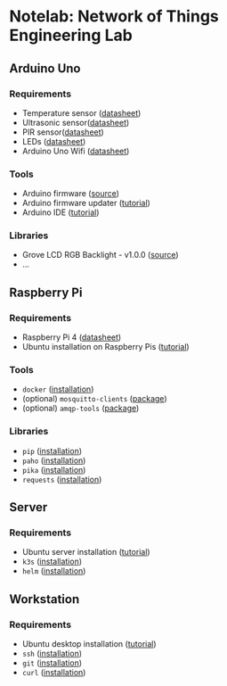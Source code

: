 # Notelab: Network of Things Engineering Lab



## Arduino Uno

### Requirements
- Temperature sensor ([datasheet](https://www.velleman.eu/downloads/29/vma311_a4v01.pdf))
- Ultrasonic sensor([datasheet](https://joy-it.net/files/files/Produkte/SEN-US01/SEN-US01\%20Datasheet\%20(English).pdf))
- PIR sensor([datasheet](http://www.openplatform.cc/index.php/home/index/details/apiid/38))
- LEDs ([datasheet](https://asset.conrad.com/media10/add/160267/c1/-/en/001661532DS01/datenblatt-1661532-barthelme-led-sortiment-kaltweiss-warmweiss-gelb-blau-rot-gruen-rund-5-mm.pdf))
- Arduino Uno Wifi ([datasheet](https://asset.conrad.com/media10/add/160267/c1/-/en/001969870DS00/datenblatt-1969870-arduino-board-uno-wifi-rev2-core.pdf))

### Tools
- Arduino firmware ([source](https://github.com/arduino/nina-fw))
- Arduino firmware updater ([tutorial](https://docs.arduino.cc/tutorials/generic/firmware-updater))
- Arduino IDE ([tutorial](https://www.arduino.cc/en/Guide/Linux))

### Libraries
- Grove LCD RGB Backlight - v1.0.0 ([source](https://github.com/Seeed-Studio/Grove_LCD_RGB_Backlight))
- ...


## Raspberry Pi

### Requirements
- Raspberry Pi 4 ([datasheet](https://datasheets.raspberrypi.com/rpi4/raspberry-pi-4-product-brief.pdf))
- Ubuntu installation on Raspberry Pis ([tutorial](https://ubuntu.com/tutorials/how-to-install-ubuntu-on-your-raspberry-pi))

### Tools
- `docker` ([installation](https://docs.docker.com/engine/install/ubuntu/))
- (optional) `mosquitto-clients` ([package](https://packages.ubuntu.com/focal/mosquitto-clients))
- (optional) `amqp-tools` ([package](https://packages.ubuntu.com/focal/amqp-tools))

### Libraries
- `pip` ([installation](https://packaging.python.org/en/latest/tutorials/installing-packages/))
- `paho` ([installation](https://www.eclipse.org/paho/index.php?page=clients/python/index.php))
- `pika` ([installation](https://pika.readthedocs.io/en/stable/))
- `requests` ([installation](https://docs.python-requests.org/en/latest/user/install/))


## Server

### Requirements
- Ubuntu server installation ([tutorial](https://ubuntu.com/tutorials/install-ubuntu-server))
- `k3s` ([installation](https://rancher.com/docs/k3s/latest/en/installation/install-options/))
- `helm` ([installation](https://helm.sh/docs/intro/install/#from-script))


## Workstation

### Requirements
- Ubuntu desktop installation ([tutorial](https://ubuntu.com/tutorials/install-ubuntu-desktop))
- `ssh` ([installation](https://ubuntu.com/server/docs/service-openssh))
- `git` ([installation](https://git-scm.com/download/linux))
- `curl` ([installation](https://curl.se/download.html))

